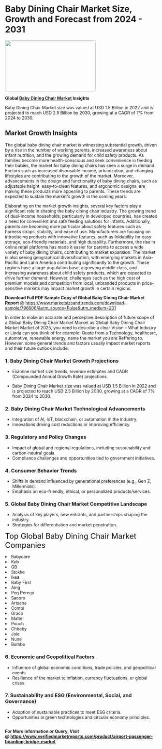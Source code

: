 <H1>Baby Dining Chair Market Size, Growth and Forecast from 2024 - 2031</H1><img class="aligncenter size-medium wp-image-584254" src="https://thirdeyenews.in/wp-content/uploads/2024/09/Global-Market-Research-300x168.jpeg" alt="" width="300" height="168" /><p><strong>Global&nbsp;<a href="https://www.marketsizeandtrends.com/download-sample/796606/&amp;utm_source=Pulse&amp;utm_medium=201">Baby Dining Chair Market</a> Insights</strong></p><p>Baby Dining Chair Market size was valued at USD 1.5 Billion in 2022 and is projected to reach USD 2.5 Billion by 2030, growing at a CAGR of 7% from 2024 to 2030.</p><p><h2>Market Growth Insights</h2> <p>The global baby dining chair market is witnessing substantial growth, driven by a rise in the number of working parents, increased awareness about infant nutrition, and the growing demand for child safety products. As families become more health-conscious and seek convenience in feeding their babies, the market for baby dining chairs has seen a surge in demand. Factors such as increased disposable income, urbanization, and changing lifestyles are contributing to the growth of the market. Moreover, advancements in the design and functionality of baby dining chairs, such as adjustable height, easy-to-clean features, and ergonomic designs, are making these products more appealing to parents. These trends are expected to sustain the market's growth in the coming years.  </p> <p>Elaborating on the market growth insights, several key factors play a significant role in shaping the baby dining chair industry. The growing trend of dual-income households, particularly in developed countries, has created a need for convenient and safe feeding solutions for infants. Additionally, parents are becoming more particular about safety features such as harness straps, stability, and ease of use. Manufacturers are focusing on introducing products with innovative features, such as foldability for easy storage, eco-friendly materials, and high durability. Furthermore, the rise in online retail platforms has made it easier for parents to access a wide variety of baby dining chairs, contributing to market expansion. The market is also seeing geographical diversification, with emerging markets in Asia-Pacific and Latin America contributing significantly to the growth. These regions have a large population base, a growing middle class, and increasing awareness about child safety products, which are expected to drive further demand. However, challenges such as the high cost of premium models and competition from local, unbranded products in price-sensitive markets may impact market growth in certain regions. </p><p><span class=""><strong>Download Full PDF Sample Copy of Global Baby Dining Chair Market Report</strong> @ <a href="https://www.marketsizeandtrends.com/download-sample/796606/&amp;utm_source=Pulse&amp;utm_medium=201" target="_blank">https://www.marketsizeandtrends.com/download-sample/796606/&amp;utm_source=Pulse&amp;utm_medium=201</a></span></p><p>In order to make an accurate and perceptive description of future scope of a Global&nbsp;Baby Dining Chair Market Market as Global&nbsp;Baby Dining Chair Market Market of 2025, you need to describe a clear Vision &ndash; What Industry or Linda can you think of for example: Quote from a Technology, healthcare, automotive, renewable energy, name the market you are Reffering to. However, some general trends and factors usually impact market reports and their future outlook include:</p><h3>1.&nbsp;<strong>Baby Dining Chair Market Growth Projections</strong></h3><ul><li>Examine market size trends, revenue estimates and CAGR (Compounded Annual Growth Rate) projections.</li><li><p>Baby Dining Chair Market size was valued at USD 1.5 Billion in 2022 and is projected to reach USD 2.5 Billion by 2030, growing at a CAGR of 7% from 2024 to 2030.</p></li></ul><h3>2.&nbsp;<strong>Baby Dining Chair Market Technological Advancements</strong></h3><ul><li>Integration of AI, IoT, blockchain, or automation in the industry.</li><li>Innovations driving cost reductions or improving efficiency.</li></ul><h3>3.&nbsp;<strong>Regulatory and Policy Changes</strong></h3><ul><li>Impact of global and regional regulations, including sustainability and carbon-neutral goals.</li><li>Compliance challenges and opportunities tied to government initiatives.</li></ul><h3>4.&nbsp;<strong>Consumer Behavior Trends</strong></h3><ul><li>Shifts in demand influenced by generational preferences (e.g., Gen Z, Millennials).</li><li>Emphasis on eco-friendly, ethical, or personalized products/services.</li></ul><h3>5.&nbsp;<strong>Global Baby Dining Chair Market Competitive Landscape</strong></h3><ul><li>Analysis of key players, new entrants, and partnerships shaping the industry.</li><li>Strategies for differentiation and market penetration.</li></ul><p data-pm-slice="1 1 []"><span style="color: inherit; font-family: inherit; font-size: 25px;">Top Global Baby Dining Chair Market Companies</span></p><div class="" data-test-id=""><p><li>Babycare</li><li> Kub</li><li> GB</li><li> Stokke</li><li> Ikea</li><li> Baby First</li><li> Aing</li><li> Peg Perego</li><li> Saoors</li><li> Artsana</li><li> Combi</li><li> Graco</li><li> Mattel</li><li> Pouch</li><li> Chbaby</li><li> Joie</li><li> Nuna</li><li> Bumbo</li></p></div><h3>6.&nbsp;<strong>Economic and Geopolitical Factors</strong></h3><ul><li>Influence of global economic conditions, trade policies, and geopolitical events.</li><li>Resilience of the market to inflation, currency fluctuations, or global crises.</li></ul><h3>7.&nbsp;<strong>Sustainability and ESG (Environmental, Social, and Governance)</strong></h3><ul><li>Adoption of sustainable practices to meet ESG criteria.</li><li>Opportunities in green technologies and circular economy principles.</li></ul><h2><strong style="font-size: 14px;">For More Information or Query, Visit @&nbsp;</strong><a style="background-color: #ffffff; font-size: 14px;" href="https://www.marketsizeandtrends.com/report/baby-dining-chair-market/" target="_blank">https://www.verifiedmarketreports.com/product/airport-passenger-boarding-bridge-market</a></h2>